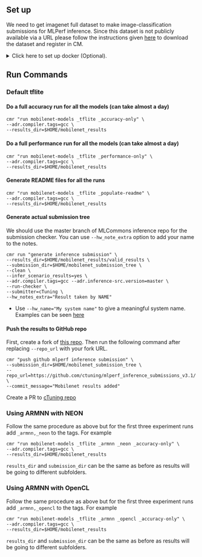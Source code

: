 ## Set up

We need to get imagenet full dataset to make image-classification submissions for MLPerf inference. Since this dataset is not publicly available via a URL please follow the instructions given [here](https://github.com/mlcommons/ck/blob/master/cm-mlops/script/get-dataset-imagenet-val/README-extra.md) to download the dataset and register in CM.  

<details>
<summary>Click here to set up docker (Optional).</summary>

### Docker Setup

CM commands are expected to run natively but if you prefer not to modify the host system, you can do the below command to set up a docker container. 

```
cm docker script --tags=run,mobilenet-models,_tflite,_accuracy-only \
--adr.compiler.tags=gcc  \
--docker_cm_repo=mlcommons@ck \
--imagenet_path=$HOME/imagenet-2012-val \
--results_dir=$HOME/mobilenet_results \
--submission_dir=$HOME/inference_submission_3.1 \
--docker_skip_run_cmd
```

This command will build a docker container and give you an interactive shell from which you can execute the below CM run commands.
* `results_dir`, `submission_dir` and `imagenet_path` are mounted from the host system.
* `results_dir` and `submission_dir` are expected to be empty directories to be populated by the docker
* `imagenet_path` should point to the imagenet folder containing the 50000 validation images.

</details>

## Run Commands

### Default tflite


#### Do a full accuracy run for all the models (can take almost a day)

```
cmr "run mobilenet-models _tflite _accuracy-only" \
--adr.compiler.tags=gcc \
--results_dir=$HOME/mobilenet_results
```

#### Do a full performance run for all the models (can take almost a day)
```
cmr "run mobilenet-models _tflite _performance-only" \
--adr.compiler.tags=gcc \
--results_dir=$HOME/mobilenet_results 
```

#### Generate README files for all the runs
```
cmr "run mobilenet-models _tflite _populate-readme" \
--adr.compiler.tags=gcc \
--results_dir=$HOME/mobilenet_results
```

#### Generate actual submission tree

We should use the master branch of MLCommons inference repo for the submission checker. You can use `--hw_note_extra` option to add your name to the notes.
```
cmr run "generate inference submission" \
--results_dir=$HOME/mobilenet_results/valid_results \
--submission_dir=$HOME/mobilenet_submission_tree \
--clean \
--infer_scenario_results=yes \
--adr.compiler.tags=gcc --adr.inference-src.version=master \
--run-checker \
--submitter=cTuning \
--hw_notes_extra="Result taken by NAME"
```
* Use `--hw_name="My system name"` to give a meaningful system name. Examples can be seen [here](https://github.com/mlcommons/inference_results_v3.0/tree/main/open/cTuning/systems)

#### Push the results to GitHub repo

First, create a fork of [this repo](https://github.com/ctuning/mlperf_inference_submissions_v3.1/). Then run the following command after replacing `--repo_url` with your fork URL.
```
cmr "push github mlperf inference submission" \
--submission_dir=$HOME/mobilenet_submission_tree \
--repo_url=https://github.com/ctuning/mlperf_inference_submissions_v3.1/ \
--commit_message="Mobilenet results added"
```

Create a PR to [cTuning repo](https://github.com/ctuning/mlperf_inference_submissions_v3.1/)

### Using ARMNN with NEON

Follow the same procedure as above but for the first three experiment runs add `_armnn,_neon` to the tags. For example
```
cmr "run mobilenet-models _tflite _armnn _neon _accuracy-only" \
--adr.compiler.tags=gcc \
--results_dir=$HOME/mobilenet_results
```

`results_dir` and `submission_dir` can be the same as before as results will be going to different subfolders. 

### Using ARMNN with OpenCL
Follow the same procedure as above but for the first three experiment runs add `_armnn,_opencl` to the tags. For example
```
cmr "run mobilenet-models _tflite _armnn _opencl _accuracy-only" \
--adr.compiler.tags=gcc \
--results_dir=$HOME/mobilenet_results
```

`results_dir` and `submission_dir` can be the same as before as results will be going to different subfolders. 

